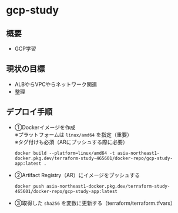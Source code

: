 # gcp-study

## 概要
- GCP学習

## 現状の目標
- ALBやらVPCやらネットワーク関連  
- 整理

## デプロイ手順

- ①Dockerイメージを作成  
   ※プラットフォームは `linux/amd64` を指定（重要）  
   ※タグ付けも必須（ARにプッシュする際に必要）  

   ```
   docker build --platform=linux/amd64 -t asia-northeast1-docker.pkg.dev/terraform-study-465601/docker-repo/gcp-study-app:latest .
   ```

- ②Artifact Registry（AR）にイメージをプッシュする  

   ```
   docker push asia-northeast1-docker.pkg.dev/terraform-study-465601/docker-repo/gcp-study-app:latest
   ```

- ③取得した `sha256` を変数に更新する（terraform/terraform.tfvars）
